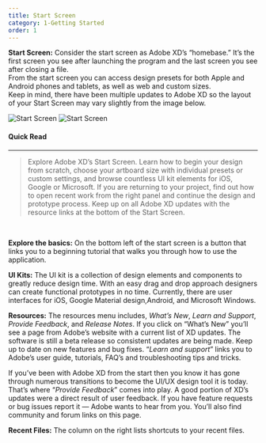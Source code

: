 ```yaml
---
title: Start Screen
category: 1-Getting Started
order: 1
---
```


**Start Screen:** Consider the start screen as Adobe XD’s “homebase.” It’s the first screen you see after launching the program and the last screen you see after closing a file.  
From the start screen you can access design presets for both Apple and Android phones and tablets, as well as web and custom sizes.  
Keep in mind, there have been multiple updates to Adobe XD so the layout of your Start Screen may vary slightly from the image below.

![Start Screen](https://iwilfried.github.io/Adobe-XD-eBook/images/XD-Start-01.png)
![Start Screen](https://iwilfried.github.io/Adobe-XD-eBook/images/XD-Details-01.png)   

#### Quick Read  

***
>Explore Adobe XD’s Start Screen. Learn how to begin your design from scratch, choose your artboard size with individual presets or custom settings, and browse countless UI kit elements for iOS, Google or Microsoft. If you are returning to your project, find out how to open recent work from the right panel and continue the design and prototype process. Keep up on all Adobe XD updates with the resource links at the bottom of the Start Screen.    

&nbsp;   

**Explore the basics:** On the bottom left of the start screen is a button that links you to a beginning tutorial that walks you through how to use the application. 

**UI Kits:** The UI kit is a collection of design elements and components to greatly reduce design time. With an easy drag and drop approach designers can create functional prototypes in no time. Currently, there are user interfaces for iOS, Google Material design,Android, and Microsoft Windows.

**Resources:** The resources menu includes, *What’s New*, *Learn and Support*, *Provide Feedback*, and *Release Notes*. If you click on “What’s New” you’ll see a page from Adobe’s website with a current list of XD updates. The software is still a beta release so consistent updates are being made. Keep up to date on new features and bug fixes. “*Learn and support*” links you to Adobe’s user guide, tutorials, FAQ’s and troubleshooting tips and tricks.  

If you’ve been with Adobe XD from the start then you know it has gone through numerous transitions to become the UI/UX design tool it is today. That’s where “*Provide Feedback*” comes into play. A good portion of XD’s updates were a direct result of user feedback. If you have feature requests or bug issues report it — Adobe wants to hear from you. You’ll also find community and forum links on this page. 

**Recent Files:** The column on the right lists shortcuts to your recent files.
